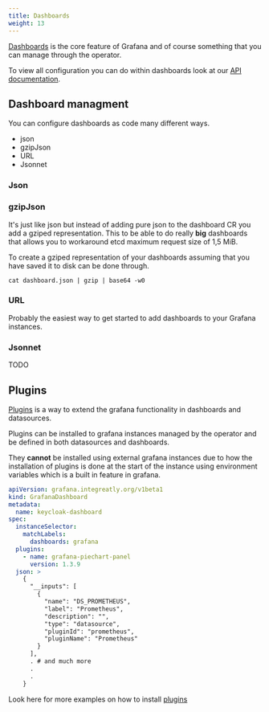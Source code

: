 ```yaml
---
title: Dashboards
weight: 13
---
```


[Dashboards](https://grafana.com/docs/grafana/latest/dashboards/) is the core feature of Grafana and of course something that you can manage through the operator.

To view all configuration you can do within dashboards look at our [API documentation](../api/#grafanadashboardspec).

## Dashboard managment

You can configure dashboards as code many different ways.

- json
- gzipJson
- URL
- Jsonnet

### Json

### gzipJson

It's just like json but instead of adding pure json to the dashboard CR you add a gziped representation.
This to be able to do really **big** dashboards that allows you to workaround etcd maximum request size of 1,5 MiB.

To create a gziped representation of your dashboards assuming that you have saved it to disk can be done through.

```shell
cat dashboard.json | gzip | base64 -w0
```

### URL

Probably the easiest way to get started to add dashboards to your Grafana instances.

### Jsonnet

TODO

## Plugins

[Plugins](https://grafana.com/grafana/plugins/) is a way to extend the grafana functionality in dashboards and datasources.

Plugins can be installed to grafana instances managed by the operator and be defined in both datasources and dashboards.

They **cannot** be installed using external grafana instances due to how the installation of plugins is done at the start of the instance using environment variables which is a built in feature in grafana.

```yaml
apiVersion: grafana.integreatly.org/v1beta1
kind: GrafanaDashboard
metadata:
  name: keycloak-dashboard
spec:
  instanceSelector:
    matchLabels:
      dashboards: grafana
  plugins:
    - name: grafana-piechart-panel
      version: 1.3.9
  json: >
    {
      "__inputs": [
        {
          "name": "DS_PROMETHEUS",
          "label": "Prometheus",
          "description": "",
          "type": "datasource",
          "pluginId": "prometheus",
          "pluginName": "Prometheus"
        }
      ],
      . # and much more
      .
      .
    }
```

Look here for more examples on how to install [plugins](../examples/plugins/readme)
